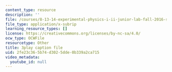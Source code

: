 ```yaml
---
content_type: resource
description: ''
file: /courses/8-13-14-experimental-physics-i-ii-junior-lab-fall-2016-spring-2017/2fe23c365b74d3025dde0b339a2ca715_XLuIf68TJBI.srt
file_type: application/x-subrip
learning_resource_types: []
license: https://creativecommons.org/licenses/by-nc-sa/4.0/
ocw_type: OCWFile
resourcetype: Other
title: 3play caption file
uid: 2fe23c36-5b74-d302-5dde-0b339a2ca715
video_metadata:
  youtube_id: null
---
```

